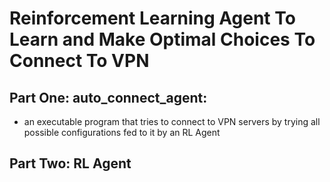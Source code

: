 # Reinforcement Learning Agent To Learn and Make Optimal Choices To Connect To VPN
## Part One: auto_connect_agent:
 - an executable program that tries to connect to VPN servers by trying all possible configurations fed to it by an RL Agent
## Part Two: RL Agent 
